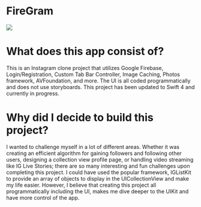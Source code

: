 # FireGram
![](https://media.giphy.com/media/l1J9rYTXT7LKUV3Ik/giphy.gif)

# What does this app consist of?
This is an Instagram clone project that utilizes Google Firebase, Login/Registration, Custom Tab Bar Controller, Image Caching, Photos framework, AVFoundation, and more. The UI is all coded programmatically and does not use storyboards. This project has been updated to Swift 4 and currently in progress.

# Why did I decide to build this project?
I wanted to challenge myself in a lot of different areas. Whether it was creating an efficient algorithm for gaining followers and following other users, designing a collection view profile page, or handling video streaming like IG Live Stories; there are so many interesting and fun challenges upon completing this project. I could have used the popular framework, IGListKit to provide an array of objects to display in the UICollectionView and make my life easier. However, I believe that creating this project all programmatically including the UI, makes me dive deeper to the UIKit and have more control of the app. 
